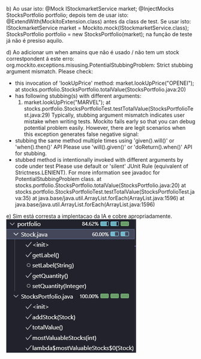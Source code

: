 b)
Ao usar isto:
    @Mock
    IStockmarketService market;
    @InjectMocks
    StocksPortfolio portfolio;
depois tem de usar isto:
@ExtendWith(MockitoExtension.class) antes da class de test.
Se usar isto:        
IStockmarketService market = Mockito.mock(IStockmarketService.class);
StocksPortfolio portfolio = new StocksPortfolio(market);
na função de teste já não é presiso aquilo.

d)
Ao adicionar um when amains que não é usado / não tem um stock correstpondent á este erro:
org.mockito.exceptions.misusing.PotentialStubbingProblem: 
Strict stubbing argument mismatch. Please check:
 - this invocation of 'lookUpPrice' method:
    market.lookUpPrice("OPENEI");
 at stocks.portfolio.StocksPortfolio.totalValue(StocksPortfolio.java:20)
 - has following stubbing(s) with different arguments:
    1. market.lookUpPrice("MARVEL");
 at stocks.portfolio.StocksPortfolioTest.testTotalValue(StocksPortfolioTest.java:29)
Typically, stubbing argument mismatch indicates user mistake when writing tests.
Mockito fails early so that you can debug potential problem easily.
However, there are legit scenarios when this exception generates false negative signal:
  - stubbing the same method multiple times using 'given().will()' or 'when().then()' API
    Please use 'will().given()' or 'doReturn().when()' API for stubbing.
  - stubbed method is intentionally invoked with different arguments by code under test
    Please use default or 'silent' JUnit Rule (equivalent of Strictness.LENIENT).
For more information see javadoc for PotentialStubbingProblem class.
 at stocks.portfolio.StocksPortfolio.totalValue(StocksPortfolio.java:20)
 at stocks.portfolio.StocksPortfolioTest.testTotalValue(StocksPortfolioTest.java:35)
 at java.base/java.util.ArrayList.forEach(ArrayList.java:1596)
 at java.base/java.util.ArrayList.forEach(ArrayList.java:1596)

e)
Sim está corresta a implentacao da IA e cobre apropriadamente.
![alt text](imgs/1.png)